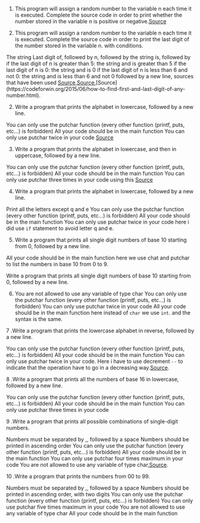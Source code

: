 1. This program will assign a random number to the variable n each time it is executed. Complete the source code in order to print whether the number stored in the variable n is positive or negative.[Source](https://beginnersbook.com/2015/02/c-program-to-check-whether-the-given-integer-is-positive-or-negative/)

2. This program will assign a random number to the variable n each time it is executed. Complete the source code in order to print the last digit of the number stored in the variable n. with conditions.

The string Last digit of, followed by
n, followed by
the string is, followed by
if the last digit of n is greater than 5: the string and is greater than 5
if the last digit of n is 0: the string and is 0
if the last digit of n is less than 6 and not 0: the string and is less than 6 and not 0
followed by a new line, sources that have been used [Source](https://stackoverflow.com/questions/4559654/c-objective-c-read-and-get-last-digit-of-integer),[Source](https://www.freecodecamp.org/news/if-statements-in-c/,),[Source](https://codeforwin.org/2015/06/how-to-find-first-and-last-digit-of-any-number.html).

2. Write a program that prints the alphabet in lowercase, followed by a new line.

You can only use the putchar function (every other function (printf, puts, etc…) is forbidden)
All your code should be in the main function
You can only use putchar twice in your code
[Source](https://www.tutorialspoint.com/c_standard_library/c_function_putchar.htm)

3. Write a program that prints the alphabet in lowercase, and then in uppercase, followed by a new line.

You can only use the putchar function (every other function (printf, puts, etc…) is forbidden)
All your code should be in the main function
You can only use putchar three times in your code
using this [Source](https://www.tutorialspoint.com/c_standard_library/c_function_putchar.htm)

4. Write a program that prints the alphabet in lowercase, followed by a new line.

Print all the letters except q and e
You can only use the putchar function (every other function (printf, puts, etc…) is forbidden)
All your code should be in the main function
You can only use putchar twice in your code
here i did use `if` statement to avoid letter q and e.

5. Write a program that prints all single digit numbers of base 10 starting from 0, followed by a new line.

All your code should be in the main function
here we use chat and putchar to list the numbers in base 10 from 0 to 9.

Write a program that prints all single digit numbers of base 10 starting from 0, followed by a new line.

6. You are not allowed to use any variable of type char
You can only use the putchar function (every other function (printf, puts, etc…) is forbidden)
You can only use putchar twice in your code
All your code should be in the main function
here instead of `char` we use `int`. and the syntax is the same.

7 .Write a program that prints the lowercase alphabet in reverse, followed by a new line.

You can only use the putchar function (every other function (printf, puts, etc…) is forbidden)
All your code should be in the main function
You can only use putchar twice in your code.
Here i have to use decrement `--` to indicate that the operation have to go
in a decreasing way.[Source](https://www.programiz.com/c-programming/c-operators).

8 .Write a program that prints all the numbers of base 16 in lowercase, followed by a new line.

You can only use the putchar function (every other function (printf, puts, etc…) is forbidden)
All your code should be in the main function
You can only use putchar three times in your code

9 .Write a program that prints all possible combinations of single-digit numbers.

Numbers must be separated by ,, followed by a space
Numbers should be printed in ascending order
You can only use the putchar function (every other function (printf, puts, etc…) is forbidden)
All your code should be in the main function
You can only use putchar four times maximum in your code
You are not allowed to use any variable of type char,[Source](https://www.programiz.com/c-programming/c-break-continue-statement).

10 .Write a program that prints the numbers from 00 to 99.

Numbers must be separated by ,, followed by a space
Numbers should be printed in ascending order, with two digits
You can only use the putchar function (every other function (printf, puts, etc…) is forbidden)
You can only use putchar five times maximum in your code
You are not allowed to use any variable of type char
All your code should be in the main function
